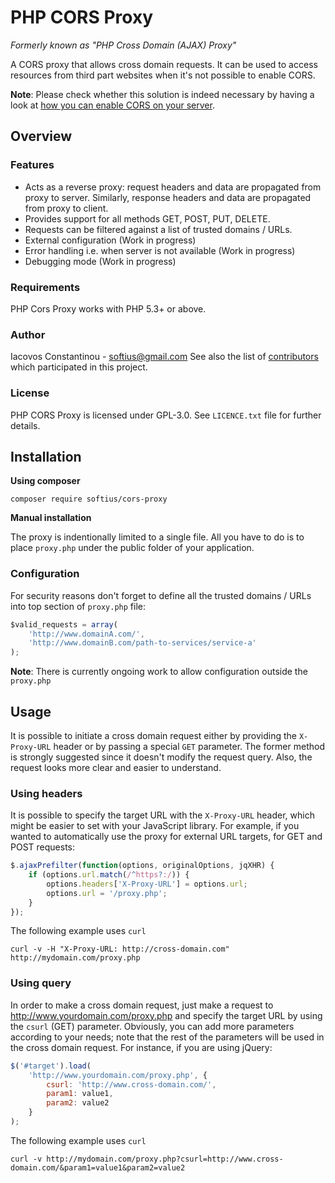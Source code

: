 # PHP CORS Proxy

*Formerly known as "PHP Cross Domain (AJAX) Proxy"*

A CORS proxy that allows cross domain requests. It can be used to access resources from third part websites when it's not possible to enable CORS.

**Note**: Please check whether this solution is indeed necessary by having a look at [how you can enable CORS on your server](http://enable-cors.org/server.html).

## Overview


### Features

* Acts as a reverse proxy: request headers and data are propagated from proxy to server. Similarly, response headers and data are propagated from proxy to client.
* Provides support for all methods GET, POST, PUT, DELETE.
* Requests can be filtered against a list of trusted domains / URLs.
* External configuration (Work in progress)
* Error handling i.e. when server is not available (Work in progress)
* Debugging mode (Work in progress)

### Requirements

PHP Cors Proxy works with PHP 5.3+ or above.

### Author

Iacovos Constantinou - softius@gmail.com
See also the list of [contributors](https://github.com/softius/php-cross-domain-proxy/graphs/contributors) which participated in this project.


### License

PHP CORS Proxy is licensed under GPL-3.0. See `LICENCE.txt` file for further details.


## Installation

**Using composer**

```
composer require softius/cors-proxy
```

**Manual installation**

The proxy is indentionally limited to a single file. All you have to do is to place `proxy.php` under the public folder of your application. 

### Configuration

For security reasons don't forget to define all the trusted domains / URLs into top section of `proxy.php` file:

``` JAVASCRIPT
$valid_requests = array(
	'http://www.domainA.com/',
	'http://www.domainB.com/path-to-services/service-a'
);
```

**Note**: There is currently ongoing work to allow configuration outside the `proxy.php` 

## Usage
It is possible to initiate a cross domain request either by providing the `X-Proxy-URL` header or by passing a special `GET` parameter. The former method is strongly suggested since it doesn't modify the request query. Also, the request looks more clear and easier to understand.

### Using headers

It is possible to specify the target URL with the `X-Proxy-URL` header, which might be easier to set with your JavaScript library. For example, if you wanted to automatically use the proxy for external URL targets, for GET and POST requests:

``` JAVASCRIPT
$.ajaxPrefilter(function(options, originalOptions, jqXHR) {
	if (options.url.match(/^https?:/)) {
		options.headers['X-Proxy-URL'] = options.url;
		options.url = '/proxy.php';
	}
});
```

The following example uses `curl`

```
curl -v -H "X-Proxy-URL: http://cross-domain.com" http://mydomain.com/proxy.php 
```


### Using query

In order to make a cross domain request, just make a request to http://www.yourdomain.com/proxy.php and specify the target URL by using the `csurl` (GET) parameter. Obviously, you can add more parameters according to your needs; note that the rest of the parameters will be used in the cross domain request. For instance, if you are using jQuery:

``` JAVASCRIPT
$('#target').load(
	'http://www.yourdomain.com/proxy.php', {
		csurl: 'http://www.cross-domain.com/',
		param1: value1, 
		param2: value2
	}
);
```

The following example uses `curl`

```
curl -v http://mydomain.com/proxy.php?csurl=http://www.cross-domain.com/&param1=value1&param2=value2
```
 

